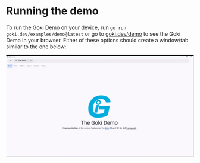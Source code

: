 # Running the demo

To run the Goki Demo on your device, run `go run goki.dev/examples/demo@latest` or go to [goki.dev/demo](https://goki.dev/demo) to see the Goki Demo in your browser. Either of these options should create a window/tab similar to the one below: 

![Goki Demo Screenshot](demo.png)